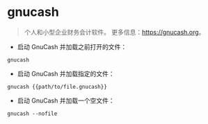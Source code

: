 # gnucash

> 个人和小型企业财务会计软件。
> 更多信息：<https://gnucash.org>。

- 启动 GnuCash 并加载之前打开的文件：

`gnucash`

- 启动 GnuCash 并加载指定的文件：

`gnucash {{path/to/file.gnucash}}`

- 启动 GnuCash 并加载一个空文件：

`gnucash --nofile`